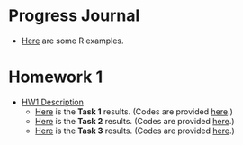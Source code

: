 # Progress Journal

- [Here](files/example_homework_0.html) are some R examples.

# Homework 1 

* [HW1 Description](files/hw1/IE582_Fall20_Homework1.pdf)
   - [Here](files/hw1/task1.html) is the **Task 1** results. (Codes are provided [here](files/hw1/task1.ipynb).)
   - [Here](files/hw1/task2.html) is the **Task 2** results. (Codes are provided [here](files/hw1/task2.ipynb).)
   - [Here](files/hw1/task3.html) is the **Task 3** results. (Codes are provided [here](files/hw1/task3.ipynb).)
